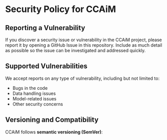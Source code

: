 # Security Policy for CCAiM

## Reporting a Vulnerability

If you discover a security issue or vulnerability in the CCAiM project, please report it by opening a GitHub Issue in this repository. Include as much detail as possible so the issue can be investigated and addressed quickly.

## Supported Vulnerabilities

We accept reports on any type of vulnerability, including but not limited to:
- Bugs in the code
- Data handling issues
- Model-related issues
- Other security concerns

## Versioning and Compatibility

CCAiM follows **semantic versioning (SemVer)**:
